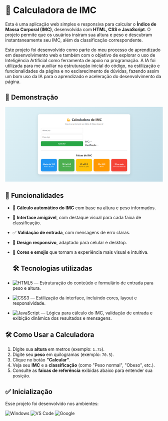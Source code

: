 # 💪 Calculadora de IMC

Esta é uma aplicação web simples e responsiva para calcular o **Índice de Massa Corporal (IMC)**, desenvolvida com **HTML, CSS e JavaScript**. O projeto permite que os usuários insiram sua altura e peso e descubram instantaneamente seu IMC, além da classificação correspondente.

Este projeto foi desenvolvido como parte do meu processo de aprendizado em desenvolvimento web e também com o objetivo de explorar o uso de Inteligência Artificial como ferramenta de apoio na programação. A IA foi utilizada para me auxiliar na estruturação inicial do código, na estilização e funcionalidades da página e no esclarecimento de dúvidas, fazendo assim um bom uso da IA para o aprendizado e aceleração do desenvolvimento da página.

## 📸 Demonstração

![Captura de Tela da Calculadora de IMC](imagem/screenshot.png)

## 🚀 Funcionalidades

- 🧮 **Cálculo automático do IMC** com base na altura e peso informados.
- 🎨 **Interface amigável**, com destaque visual para cada faixa de classificação.
- ✅ **Validação de entrada**, com mensagens de erro claras.
- 📱 **Design responsivo**, adaptado para celular e desktop.
- 🌈 **Cores e emojis** que tornam a experiência mais visual e intuitiva.

  ## 🛠️ Tecnologias utilizadas

- ![HTML5](https://img.shields.io/badge/HTML5-E34F26?style=for-the-badge&logo=html5&logoColor=white) — Estruturação do conteúdo e formulário de entrada para peso e altura.
- ![CSS3](https://img.shields.io/badge/CSS3-1572B6?style=for-the-badge&logo=css3&logoColor=white) — Estilização da interface, incluindo cores, layout e responsividade.
- ![JavaScript](https://img.shields.io/badge/JavaScript-F7DF1E?style=for-the-badge&logo=javascript&logoColor=black) — Lógica para cálculo do IMC, validação de entrada e exibição dinâmica dos resultados e mensagens.

## 🛠️ Como Usar a Calculadora

1. Digite sua **altura** em metros (exemplo: `1.75`).
2. Digite seu **peso** em quilogramas (exemplo: `70.5`).
3. Clique no botão **"Calcular"**.
4. Veja seu **IMC** e a **classificação** (como "Peso normal", "Obeso", etc.).
5. Consulte as **faixas de referência** exibidas abaixo para entender sua posição.

## ✅ Inicialização
Esse projeto foi desenvolvido nos ambientes:

![Windows](https://img.shields.io/badge/Windows-0078D6?style=for-the-badge&logo=windows&logoColor=white)
![VS Code](https://img.shields.io/badge/VS%20Code-007ACC?style=for-the-badge&logo=visual-studio-code&logoColor=white)
![Google](https://img.shields.io/badge/Google-4285F4?style=for-the-badge&logo=google&logoColor=white)

